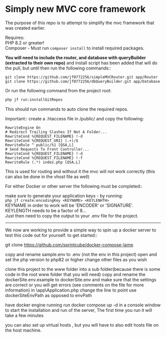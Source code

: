 # Simply new MVC core framework

The purpose of this repo is to attempt to simplify the mvc framework that was created earlier. 

Requires:   
PHP 8.2 or greater!  
Composer  - Must run ```composer install``` to install required packages.

**You will need to include the router, and database with queryBuilder (extracted to their own repo)** and install script has been added that will do the pull, but until then
run the following commands::

```git
git clone https://github.com/jf0772256/simpleMVCRouter.git app/Router
git clone https://github.com/jf0772256/dbQueryBuilder.git app/Database
```

Or run the following command from the project root:

```php
php jf run:installGitRepos
```
This should run commands to auto clone the required repos.

Important:: create a .htaccess file in /public/
and copy the following:

    RewriteEngine On
    # Redirect Trailing Slashes If Not A Folder...
    RewriteCond %{REQUEST_FILENAME} !-d
    RewriteCond %{REQUEST_URI} (.+)/$
    RewriteRule ^ public/%1 [QSA,L]
    # Send Requests To Front Controller...
    RewriteCond %{REQUEST_FILENAME} !-d
    RewriteCond %{REQUEST_FILENAME} !-f
    RewriteRule (.*) index.php [QSA,L]

This is used for routing and without it the mvc will not work correctly (this can also be done in the vhost file as well)

For either Docker or other server the following must be completed::

make sure to generate your application keys - by running:  
```php jf create:encodingKey <KEYNAME> <KEYLENHTH>```  
KEYNAME in order to work will be 'ENCODER' or 'SIGNATURE'.  
KEYLENGTH needs to be a factor of 8...  
Just then need to copy the output to your .env file for the project.

-------------------------------------------------------------------

We now are working to provide a simple way to spin up a docker server to test this code out for yourself.
to get started::

git clone
https://github.com/sprintcube/docker-compose-lamp


copy and rename sample.env to .env (not the env in this project)
open and set the php version to php82 or higher
change other files as you wish

clone this project to the www folder into a sub folder(because there is some code in the root www folder that you will need)
copy and rename the dockerSite.env.example to dockerSite.env and make sure that the settings are correct or you will get errors (see comments on the file for more information)
in \\app\\Application.php change the line to point use dockerSiteEnvPath as opposed to envPath

have docker engine running
run docker compose up -d  in a console window to start the installation and run of the server, The first time you run it will take a few minutes

you can also set up virtual hosts , but you will have to also edit hosts file on the host machine. 